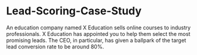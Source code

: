 # Lead-Scoring-Case-Study
An education company named X Education sells online courses to industry professionals. X Education has appointed you to help them select the most promising leads. The CEO, in particular, has given a ballpark of the target lead conversion rate to be around 80%.
